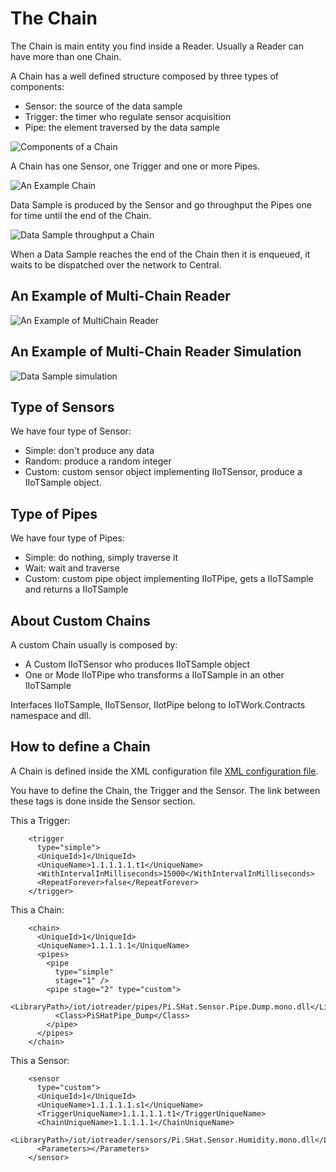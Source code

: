 
# The Chain

The Chain is main entity you find inside a Reader.
Usually a Reader can have more than one Chain.

A Chain has a well defined structure composed by three types of components:

* Sensor: the source of the data sample
* Trigger: the timer who regulate sensor acquisition
* Pipe: the element traversed by the data sample

![Components of a Chain](https://rawgit.com/samnium/IoTWork.Reader/master/images/IoTWork.Reader.Chain1.png)

A Chain has one Sensor, one Trigger and one or more Pipes. 

![An Example Chain](https://rawgit.com/samnium/IoTWork.Reader/master/images/IoTWork.Reader.Chain2.png)

Data Sample is produced by the Sensor and go throughput the Pipes one for time until the end of the Chain.

![Data Sample throughput a Chain](https://rawgit.com/samnium/IoTWork.Reader/master/images/IoTWork.Reader.Chain3.png)

When a Data Sample reaches the end of the Chain then it is enqueued, it waits to be dispatched over the network to Central.


## An Example of Multi-Chain Reader

![An Example of MultiChain Reader](https://rawgit.com/samnium/IoTWork.Reader/master/images/IoTWork.Reader.Chain4.png)

## An Example of Multi-Chain Reader Simulation

![Data Sample simulation](https://rawgit.com/samnium/IoTWork.Reader/master/images/IoTWork.Reader.Chain5.png)

## Type of Sensors

We have four type of Sensor:

* Simple: don't produce any data
* Random: produce a random integer
* Custom: custom sensor object implementing IIoTSensor, produce a IIoTSample object.

## Type of Pipes

We have four type of Pipes:

* Simple: do nothing, simply traverse it
* Wait: wait and traverse
* Custom: custom pipe object implementing IIoTPipe, gets a IIoTSample and returns a IIoTSample

## About Custom Chains

A custom Chain usually is composed by:

* A Custom IIoTSensor who produces IIoTSample object
* One or Mode IIoTPipe who transforms a IIoTSample in an other IIoTSample

Interfaces IIoTSample, IIoTSensor, IIotPipe belong to IoTWork.Contracts namespace and dll.

## How to define a Chain

A Chain is defined inside the XML configuration file [XML configuration file](data/XmlConfiguration.md).

You have to define the Chain, the Trigger and the Sensor.
The link between these tags is done inside the Sensor section.

This a Trigger:

```
    <trigger
      type="simple">
      <UniqueId>1</UniqueId>
      <UniqueName>1.1.1.1.1.t1</UniqueName>
      <WithIntervalInMilliseconds>15000</WithIntervalInMilliseconds>
      <RepeatForever>false</RepeatForever>
    </trigger>
```

This a Chain:

```
    <chain>
      <UniqueId>1</UniqueId>
      <UniqueName>1.1.1.1.1</UniqueName>
      <pipes>
        <pipe
          type="simple"
          stage="1" />
        <pipe stage="2" type="custom">
          <LibraryPath>/iot/iotreader/pipes/Pi.SHat.Sensor.Pipe.Dump.mono.dll</LibraryPath>
          <Class>PiSHatPipe_Dump</Class>
        </pipe>
      </pipes>
    </chain>
```

This a Sensor:

```
    <sensor
      type="custom">
      <UniqueId>1</UniqueId>
      <UniqueName>1.1.1.1.1.s1</UniqueName>
      <TriggerUniqueName>1.1.1.1.1.t1</TriggerUniqueName>
      <ChainUniqueName>1.1.1.1.1</ChainUniqueName>
      <LibraryPath>/iot/iotreader/sensors/Pi.SHat.Sensor.Humidity.mono.dll</LibraryPath>
      <Parameters></Parameters>
    </sensor>
```






